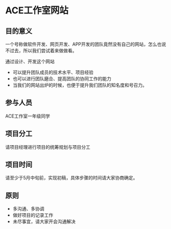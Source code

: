 # ACE工作室网站

## 目的意义
一个号称做软件开发、网页开发、APP开发的团队竟然没有自己的网站，怎么也说不过去，所以我们尝试着来做做看。

通过设计、开发这个网站
- 可以提升团队成员的技术水平、项目经验
- 也可以进行团队磨合、提高团队的协同工作的能力 
- 当我们的网站出炉的时候，也便于提升我们团队的知名度和号召力。

## 参与人员
ACE工作室一年级同学
## 项目分工
请项目经理进行项目的统筹规划与项目分工
## 项目时间
请至少于5月中旬前，实现初稿，具体步骤的时间请大家协商确定。
## 原则
- 多沟通、多协调
- 做好项目的记录工作
- 未尽事宜，请大家开会沟通解决

